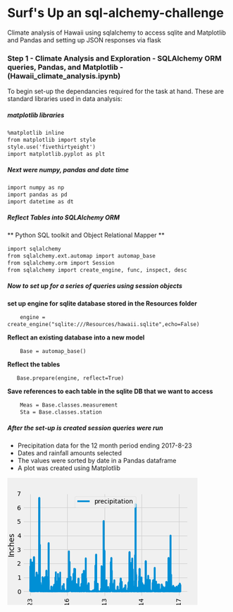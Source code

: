 # Surf's Up an sql-alchemy-challenge

Climate analysis of Hawaii using sqlalchemy to access sqlite and Matplotlib and Pandas and setting up JSON responses via flask 

### Step 1 - Climate Analysis and Exploration - SQLAlchemy ORM queries, Pandas, and Matplotlib - (Hawaii_climate_analysis.ipynb)

To begin set-up the dependancies required for the task at hand. These are standard libraries used in data analysis:

##### matplotlib libraries 

    %matplotlib inline
    from matplotlib import style
    style.use('fivethirtyeight')
    import matplotlib.pyplot as plt

##### Next were numpy, pandas and date time

    import numpy as np
    import pandas as pd
    import datetime as dt
  
##### Reflect Tables into SQLAlchemy ORM

** Python SQL toolkit and Object Relational Mapper **
  
    import sqlalchemy
    from sqlalchemy.ext.automap import automap_base
    from sqlalchemy.orm import Session
    from sqlalchemy import create_engine, func, inspect, desc
    
##### Now to set up for a series of queries using session objects
    
**set up engine for sqlite database stored in the Resources folder**
        
        engine = create_engine("sqlite:///Resources/hawaii.sqlite",echo=False)
        
**Reflect an existing database into a new model**
        
        Base = automap_base()
        
**Reflect the tables**
       
       Base.prepare(engine, reflect=True) 
        
**Save references to each table in the sqlite DB that we want to access**
        
        Meas = Base.classes.measurement
        Sta = Base.classes.station
        
##### After the set-up is created session queries were run 

- Precipitation data for the 12 month period ending 2017-8-23
- Dates and rainfall amounts selected
- The values were sorted by date in a Pandas dataframe
- A plot was created using Matplotlib

![Hawaii Rainfall 2016-2017 season ](https://github.com/SJLimburg/sql-alchemy-challenge/blob/main/Rain%20in%20Hawaii%202016-2017%20season%20-%20homework.png)
        
